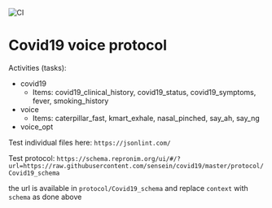 ![CI](https://github.com/sensein/covid19/workflows/CI/badge.svg)

# Covid19 voice protocol

Activities (tasks):
* covid19
    * Items: covid19_clinical_history, covid19_status, covid19_symptoms, fever, smoking_history 
* voice
    * Items: caterpillar_fast, kmart_exhale, nasal_pinched, say_ah, say_ng
* voice_opt


Test individual files here: ```https://jsonlint.com/```

Test protocol: ```https://schema.repronim.org/ui/#/?url=https://raw.githubusercontent.com/sensein/covid19/master/protocol/Covid19_schema```

the url is available in ```protocol/Covid19_schema``` and replace `context` with `schema` as done above
